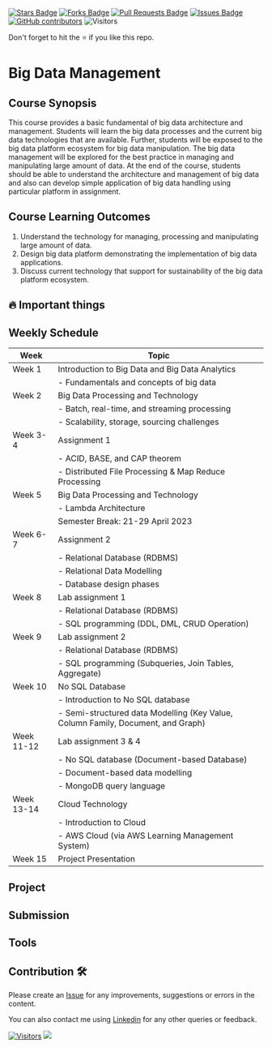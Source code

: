 <a href="https://github.com/drshahizan/software-engineering/stargazers"><img src="https://img.shields.io/github/stars/drshahizan/BDM" alt="Stars Badge"/></a>
<a href="https://github.com/drshahizan/software-engineering/network/members"><img src="https://img.shields.io/github/forks/drshahizan/BDM" alt="Forks Badge"/></a>
<a href="https://github.com/drshahizan/software-engineering/pulls"><img src="https://img.shields.io/github/issues-pr/drshahizan/BDM" alt="Pull Requests Badge"/></a>
<a href="https://github.com/drshahizan/software-engineering"><img src="https://img.shields.io/github/issues/drshahizan/BDM" alt="Issues Badge"/></a>
<a href="https://github.com/drshahizan/software-engineering/graphs/contributors"><img alt="GitHub contributors" src="https://img.shields.io/github/contributors/drshahizan/BDM?color=2b9348"></a>
![Visitors](https://api.visitorbadge.io/api/visitors?path=https%3A%2F%2Fgithub.com%2Fdrshahizan%2Fsoftware-engineering&labelColor=%23d9e3f0&countColor=%23697689&style=flat)

Don't forget to hit the :star: if you like this repo.

# Big Data Management

## Course Synopsis
This course provides a basic fundamental of big data architecture and management.  Students will learn the big data processes and the current big data technologies that are available. Further, students will be exposed to the big data platform ecosystem for big data manipulation. The big data management will be explored for the best practice in managing and manipulating large amount of data. At the end of the course, students should be able to understand the architecture and management of big data and also can develop simple application of big data handling using particular platform in assignment.

## Course Learning Outcomes
1. Understand the technology for managing, processing and manipulating large amount of data.
2. Design big data platform demonstrating the implementation of big data applications.
3. Discuss current technology that support for sustainability of the big data platform ecosystem.

## 🔥 Important things


## Weekly Schedule

| Week     | Topic                                                   |
|----------|---------------------------------------------------------|
| Week 1   | Introduction to Big Data and Big Data Analytics        |
|           | - Fundamentals and concepts of big data                 |
| Week 2   | Big Data Processing and Technology                      |
|           | - Batch, real-time, and streaming processing             |
|           | - Scalability, storage, sourcing challenges             |
| Week 3-4 | Assignment 1                                           |
|           | - ACID, BASE, and CAP theorem                            |
|           | - Distributed File Processing & Map Reduce Processing    |
| Week 5   | Big Data Processing and Technology                      |
|           | - Lambda Architecture                                   |
|           | Semester Break: 21-29 April 2023                        |
| Week 6-7 | Assignment 2                                           |
|           | - Relational Database (RDBMS)                           |
|           | - Relational Data Modelling                             |
|           | - Database design phases                                |
| Week 8   | Lab assignment 1                                       |
|           | - Relational Database (RDBMS)                           |
|           | - SQL programming (DDL, DML, CRUD Operation)            |
| Week 9   | Lab assignment 2                                       |
|           | - Relational Database (RDBMS)                           |
|           | - SQL programming (Subqueries, Join Tables, Aggregate)  |
| Week 10  | No SQL Database                                        |
|           | - Introduction to No SQL database                       |
|           | - Semi-structured data Modelling (Key Value, Column Family, Document, and Graph) |
| Week 11-12| Lab assignment 3 & 4                                   |
|           | - No SQL database (Document-based Database)             |
|           | - Document-based data modelling                         |
|           | - MongoDB query language                               |
| Week 13-14| Cloud Technology                                       |
|           | - Introduction to Cloud                                |
|           | - AWS Cloud (via AWS Learning Management System)        |
| Week 15  | Project Presentation                                   |


## Project

## Submission

## Tools

## Contribution 🛠️
Please create an [Issue](https://github.com/drshahizan/software-engineering/issues) for any improvements, suggestions or errors in the content.

You can also contact me using [Linkedin](https://www.linkedin.com/in/drshahizan/) for any other queries or feedback.

[![Visitors](https://api.visitorbadge.io/api/visitors?path=https%3A%2F%2Fgithub.com%2Fdrshahizan&labelColor=%23697689&countColor=%23555555&style=plastic)](https://visitorbadge.io/status?path=https%3A%2F%2Fgithub.com%2Fdrshahizan)
![](https://hit.yhype.me/github/profile?user_id=81284918)
